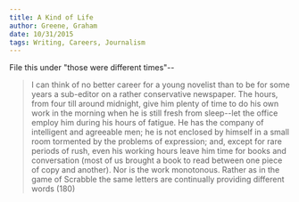 ```yaml
---
title: A Kind of Life
author: Greene, Graham
date: 10/31/2015
tags: Writing, Careers, Journalism
---
```


File this under "those were different times"--

> I can think of no better career for a young novelist than to be for some years a sub-editor on a rather conservative newspaper. The hours, from four till around midnight, give him plenty of time to do his own work in the morning when he is still fresh from sleep--let the office employ him during his hours of fatigue.  He has the company of intelligent and agreeable men; he is not enclosed by himself in a small room tormented by the problems of expression; and, except for rare periods of rush, even his working hours leave him time for books and conversation (most of us brought a book to read between one piece of copy and another). Nor is the work monotonous. Rather as in the game of Scrabble the same letters are continually providing different words (180)
